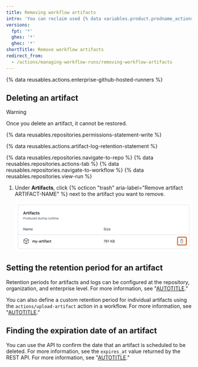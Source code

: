 ```yaml
---
title: Removing workflow artifacts
intro: 'You can reclaim used {% data variables.product.prodname_actions %} storage by deleting artifacts before they expire on {% data variables.product.product_name %}.'
versions:
  fpt: '*'
  ghes: '*'
  ghec: '*'
shortTitle: Remove workflow artifacts
redirect_from:
  - /actions/managing-workflow-runs/removing-workflow-artifacts
---
```


{% data reusables.actions.enterprise-github-hosted-runners %}

## Deleting an artifact

> [!WARNING]
> Once you delete an artifact, it cannot be restored.

{% data reusables.repositories.permissions-statement-write %}

{% data reusables.actions.artifact-log-retention-statement %}

{% data reusables.repositories.navigate-to-repo %}
{% data reusables.repositories.actions-tab %}
{% data reusables.repositories.navigate-to-workflow %}
{% data reusables.repositories.view-run %}
1. Under **Artifacts**, click {% octicon "trash" aria-label="Remove artifact ARTIFACT-NAME" %} next to the artifact you want to remove.

    ![Screenshot showing artifacts created during a workflow run. A trash can icon, used to remove an artifact, is outlined in dark orange.](/assets/images/help/repository/actions-delete-artifact-updated.png)

## Setting the retention period for an artifact

Retention periods for artifacts and logs can be configured at the repository, organization, and enterprise level. For more information, see "[AUTOTITLE](/actions/learn-github-actions/usage-limits-billing-and-administration#artifact-and-log-retention-policy)."

You can also define a custom retention period for individual artifacts using the `actions/upload-artifact` action in a workflow. For more information, see "[AUTOTITLE](/actions/using-workflows/storing-workflow-data-as-artifacts#configuring-a-custom-artifact-retention-period)."

## Finding the expiration date of an artifact

You can use the API to confirm the date that an artifact is scheduled to be deleted. For more information, see the `expires_at` value returned by the REST API. For more information, see "[AUTOTITLE](/rest/actions/artifacts)."
